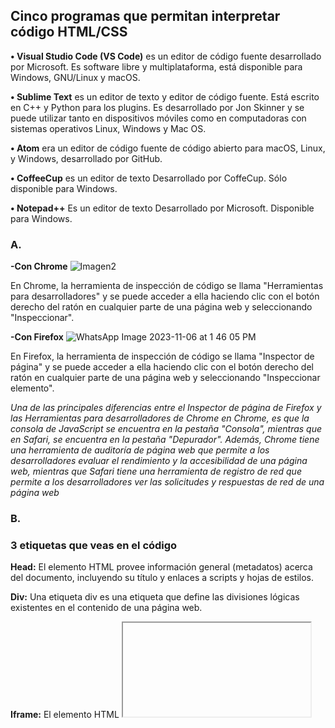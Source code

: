 ## Cinco programas que permitan interpretar código HTML/CSS

**•	Visual Studio Code (VS Code)** es un editor de código fuente desarrollado por Microsoft. Es software libre y multiplataforma, está disponible para Windows, GNU/Linux y macOS.

**•	Sublime Text** es un editor de texto y editor de código fuente. Está escrito en C++ y Python para los plugins. Es desarrollado por Jon Skinner y se puede utilizar tanto en dispositivos móviles como en computadoras con sistemas operativos Linux, Windows y Mac OS.

**•	Atom** era un editor de código fuente de código abierto para macOS, Linux, y Windows, desarrollado por GitHub.

**•	CoffeeCup** es un editor de texto Desarrollado por CoffeCup. Sólo disponible para Windows.

**•	Notepad++** Es un editor de texto Desarrollado por Microsoft. Disponible para Windows.

### A.
**-Con Chrome**
![Imagen2](https://github.com/DW1A/mary/assets/102425935/e999a790-af5b-40e7-b7a2-7d9887fa4e65)

En Chrome, la herramienta de inspección de código se llama "Herramientas para desarrolladores" y se puede acceder a ella haciendo clic con el botón derecho del ratón en cualquier parte de una página web y seleccionando "Inspeccionar". 

**-Con Firefox**
![WhatsApp Image 2023-11-06 at 1 46 05 PM](https://github.com/DW1A/mary/assets/102425935/2eb3d027-ee33-47d1-8c66-5a48951e2337)

En Firefox, la herramienta de inspección de código se llama "Inspector de página" y se puede acceder a ella haciendo clic con el botón derecho del ratón en cualquier parte de una página web y seleccionando "Inspeccionar elemento".

_Una de las principales diferencias entre el Inspector de página de Firefox y las Herramientas para desarrolladores de Chrome en Chrome, es que la consola de JavaScript se encuentra en la pestaña "Consola", mientras que en Safari, se encuentra en la pestaña "Depurador". Además, Chrome tiene una herramienta de auditoría de página web que permite a los desarrolladores evaluar el rendimiento y la accesibilidad de una página web, mientras que Safari tiene una herramienta de registro de red que permite a los desarrolladores ver las solicitudes y respuestas de red de una página web_

### B.

### 3 etiquetas que veas en el código
**Head:** El elemento HTML <head> provee información general (metadatos) acerca del documento, incluyendo su título y enlaces a scripts y hojas de estilos.

**Div:** Una etiqueta div es una etiqueta que define las divisiones lógicas existentes en el contenido de una página web. 

**Iframe:** El elemento HTML <iframe> (de inline frame) representa un contexto de navegación anidado, el cual permite incrustrar otra página HTML en la página actual.

### 3.
![Imagen1](https://github.com/DW1A/mary/assets/102425935/c2621c42-1970-42de-807a-1a84090bb5d4)

### 4.

•	SGML (Standard Generalized Markup Language)

•	Lenguaje de marcado de hipertexto (HTML) HTML5.

•	Lenguaje de marcado extensible (XML)

![Imagen3](https://github.com/DW1A/mary/assets/102425935/9bdb4b78-c176-44f8-9e76-6a27bc2bd8a1)






